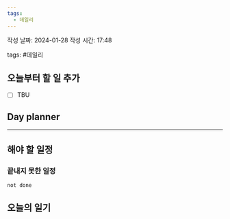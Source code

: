 ```yaml
---
tags:
  - 데일리
---
```


작성 날짜: 2024-01-28
작성 시간: 17:48

tags: #데일리

## 오늘부터 할 일 추가
- [ ] TBU 

## Day planner

  
---  
## 해야 할 일정  
### 끝내지 못한 일정

```tasks
not done
```
## 오늘의 일기
